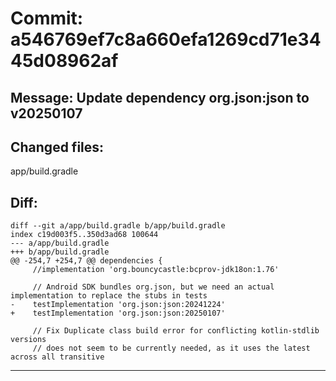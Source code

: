 # Commit: a546769ef7c8a660efa1269cd71e3445d08962af
## Message: Update dependency org.json:json to v20250107
## Changed files:
app/build.gradle

## Diff:
```
diff --git a/app/build.gradle b/app/build.gradle
index c19d003f5..350d3ad68 100644
--- a/app/build.gradle
+++ b/app/build.gradle
@@ -254,7 +254,7 @@ dependencies {
     //implementation 'org.bouncycastle:bcprov-jdk18on:1.76'
 
     // Android SDK bundles org.json, but we need an actual implementation to replace the stubs in tests
-    testImplementation 'org.json:json:20241224'
+    testImplementation 'org.json:json:20250107'
 
     // Fix Duplicate class build error for conflicting kotlin-stdlib versions
     // does not seem to be currently needed, as it uses the latest across all transitive
```
-----------------------------------
